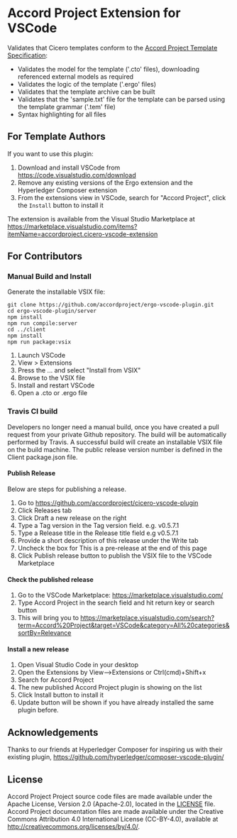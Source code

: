 # Accord Project Extension for VSCode

Validates that Cicero templates conform to the [Accord Project Template Specification](https://docs.accordproject.org):

- Validates the model for the template ('.cto' files), downloading referenced external models as required
- Validates the logic of the template ('.ergo' files) 
- Validates that the template archive can be built
- Validates that the 'sample.txt' file for the template can be parsed using the template grammar ('.tem' file)
- Syntax highlighting for all files

## For Template Authors

If you want to use this plugin:
1. Download and install VSCode from https://code.visualstudio.com/download
2. Remove any existing versions of the Ergo extension and the Hyperledger Composer extension
3. From the extensions view in VSCode, search for "Accord Project", click the `Install` button to install it

The extension is available from the Visual Studio Marketplace at https://marketplace.visualstudio.com/items?itemName=accordproject.cicero-vscode-extension

## For Contributors

### Manual Build and Install

Generate the installable VSIX file:

```
git clone https://github.com/accordproject/ergo-vscode-plugin.git
cd ergo-vscode-plugin/server
npm install
npm run compile:server
cd ../client
npm install
npm run package:vsix
```

1. Launch VSCode
2. View > Extensions
3. Press the ... and select "Install from VSIX"
4. Browse to the VSIX file
5. Install and restart VSCode
6. Open a .cto or .ergo file

### Travis CI build
Developers no longer need a manual build, once you have created a pull request from your private Github repository. The build will be automatically performed by Travis.
A successful build will create an installable VSIX file on the build machine. 
The public release version number is defined in the Client package.json file. 

#### Publish Release
Below are steps for publishing a release.
1. Go to https://github.com/accordproject/cicero-vscode-plugin
2. Click Releases tab
3. Click Draft a new release on the right
4. Type a Tag version in the Tag version field. e.g. v0.5.7.1
5. Type a Release title in the Release title field e.g v0.5.7.1
6. Provide a short description of this release under the Write tab
7. Uncheck the box for This is a pre-release at the end of this page
8. Click Publish release button to publish the VSIX file to the VSCode Marketplace

#### Check the published release
1. Go to the VSCode Marketplace: https://marketplace.visualstudio.com/
2. Type Accord Project in the search field and hit return key or search button
3. This will bring you to https://marketplace.visualstudio.com/search?term=Accord%20Project&target=VSCode&category=All%20categories&sortBy=Relevance

#### Install a new release
1. Open Visual Studio Code in your desktop
2. Open the Extensions by View-->Extensions or Ctrl(cmd)+Shift+x 
3. Search for Accord Project
4. The new published Accord Project plugin is showing on the list
5. Click Install button to install it
6. Update button will be shown if you have already installed the same plugin before.

## Acknowledgements

Thanks to our friends at Hyperledger Composer for inspiring us with their existing plugin, 
https://github.com/hyperledger/composer-vscode-plugin/

## License <a name="license"></a>
Accord Project Project source code files are made available under the Apache License, Version 2.0 (Apache-2.0), located in the [LICENSE](LICENSE) file. Accord Project documentation files are made available under the Creative Commons Attribution 4.0 International License (CC-BY-4.0), available at http://creativecommons.org/licenses/by/4.0/.
